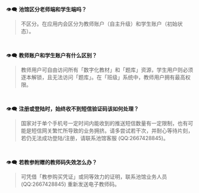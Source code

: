 
👁‍🗨  **池馆区分老师端和学生端吗？**

> 不区分。在应用内会区分为教师账户（自主升级）和学生账户（初始状态）。
</br>

👁‍🗨  **教师账户和学生账户有什么区别？**
> 教师用户可自由访问所有「数字化教材」和「题库」资源，学生用户则必须逐本解锁，且无法访问「题库」。在「班级」系统中，教师用户拥有最高权限。
</br>

👁‍🗨  **注册或登陆时，始终收不到短信验证码该如何处理？**
> 国家对于单个手机号一定时间内能收到的推送短信数量有一定限制，也有可能是短信网关繁忙所导致的业务拥挤。请多尝试若干次，并耐心等待片刻，若仍无法成功登陆/注册，请联系池馆客服 (QQ:2667428845)。
</br>

👁‍🗨  **若教参附赠的教师码失效怎么办？**
> 可凭借「教参购买凭证」或同等效力的证明，联系池馆业务人员 (QQ:2667428845) 重新发送电子教师码。
